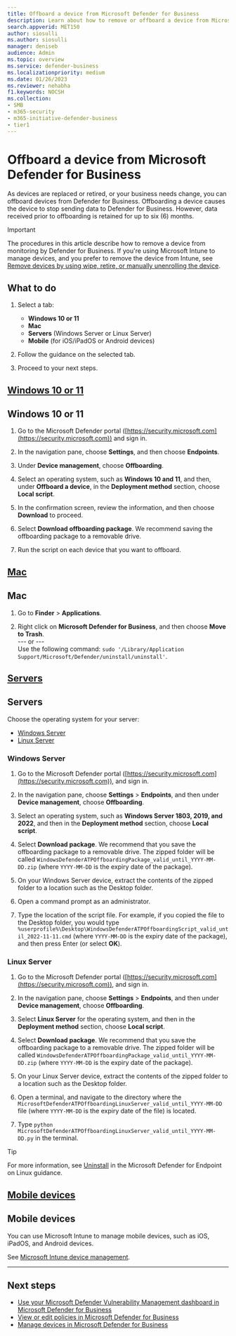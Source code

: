 ```yaml
---
title: Offboard a device from Microsoft Defender for Business
description: Learn about how to remove or offboard a device from Microsoft Defender for Business.
search.appverid: MET150
author: siosulli
ms.author: siosulli
manager: deniseb 
audience: Admin
ms.topic: overview
ms.service: defender-business
ms.localizationpriority: medium
ms.date: 01/26/2023
ms.reviewer: nehabha
f1.keywords: NOCSH 
ms.collection: 
- SMB
- m365-security
- m365-initiative-defender-business
- tier1
---
```


# Offboard a device from Microsoft Defender for Business

As devices are replaced or retired, or your business needs change, you can offboard devices from Defender for Business. Offboarding a device causes the device to stop sending data to Defender for Business. However, data received prior to offboarding is retained for up to six (6) months.

> [!IMPORTANT]
> The procedures in this article describe how to remove a device from monitoring by Defender for Business. If you're using Microsoft Intune to manage devices, and you prefer to remove the device from Intune, see [Remove devices by using wipe, retire, or manually unenrolling the device](/mem/intune/remote-actions/devices-wipe).

## What to do

1. Select a tab:

   - **Windows 10 or 11**
   - **Mac**
   - **Servers** (Windows Server or Linux Server)
   - **Mobile** (for iOS/iPadOS or Android devices)

2. Follow the guidance on the selected tab.
3. Proceed to your next steps. 

## [**Windows 10 or 11**](#tab/Windows1011)

## Windows 10 or 11

1. Go to the Microsoft Defender portal ([https://security.microsoft.com](https://security.microsoft.com)) and sign in.

2. In the navigation pane, choose **Settings**, and then choose **Endpoints**.

3. Under **Device management**, choose **Offboarding**.

4. Select an operating system, such as **Windows 10 and 11**, and then, under **Offboard a device**, in the **Deployment method** section, choose **Local script**. 

5. In the confirmation screen, review the information, and then choose **Download** to proceed.

6. Select **Download offboarding package**. We recommend saving the offboarding package to a removable drive.

7. Run the script on each device that you want to offboard.

## [**Mac**](#tab/mac)

## Mac

1. Go to **Finder** > **Applications**. 

2. Right click on **Microsoft Defender for Business**, and then choose **Move to Trash**. <br/>--- or --- <br/> Use the following command: `sudo '/Library/Application Support/Microsoft/Defender/uninstall/uninstall'`.

## [**Servers**](#tab/Servers)

## Servers

Choose the operating system for your server:

- [Windows Server](#windows-server)
- [Linux Server](#linux-server)

### Windows Server

1. Go to the Microsoft Defender portal ([https://security.microsoft.com](https://security.microsoft.com)), and sign in.

2. In the navigation pane, choose **Settings** > **Endpoints**, and then under **Device management**, choose **Offboarding**.

3. Select an operating system, such as **Windows Server 1803, 2019, and 2022**, and then in the **Deployment method** section, choose **Local script**. 

4. Select **Download package**. We recommend that you save the offboarding package to a removable drive. The zipped folder will be called `WindowsDefenderATPOffboardingPackage_valid_until_YYYY-MM-DD.zip` (where `YYYY-MM-DD` is the expiry date of the package).

5. On your Windows Server device, extract the contents of the zipped folder to a location such as the Desktop folder.  

6. Open a command prompt as an administrator.

7. Type the location of the script file. For example, if you copied the file to the Desktop folder, you would type `%userprofile%\Desktop\WindowsDefenderATPOffboardingScript_valid_until_2022-11-11.cmd` (where `YYYY-MM-DD` is the expiry date of the package), and then press Enter (or select **OK**).

### Linux Server

1. Go to the Microsoft Defender portal ([https://security.microsoft.com](https://security.microsoft.com)), and sign in.

2. In the navigation pane, choose **Settings** > **Endpoints**, and then under **Device management**, choose **Offboarding**.

3. Select **Linux Server** for the operating system, and then in the **Deployment method** section, choose **Local script**. 

4. Select **Download package**. We recommend that you save the offboarding package to a removable drive. The zipped folder will be called `WindowsDefenderATPOffboardingPackage_valid_until_YYYY-MM-DD.zip` (where `YYYY-MM-DD` is the expiry date of the package).

5. On your Linux Server device, extract the contents of the zipped folder to a location such as the Desktop folder.  

6. Open a terminal, and navigate to the directory where the `MicrosoftDefenderATPOffboardingLinuxServer_valid_until_YYYY-MM-DD` file (where `YYYY-MM-DD` is the expiry date of the file) is located.

7. Type `python MicrosoftDefenderATPOffboardingLinuxServer_valid_until_YYYY-MM-DD.py` in the terminal.

> [!TIP]
> For more information, see [Uninstall](/defender-endpoint/linux-resources) in the Microsoft Defender for Endpoint on Linux guidance.

## [**Mobile devices**](#tab/mobiles)

## Mobile devices

You can use Microsoft Intune to manage mobile devices, such as iOS, iPadOS, and Android devices.

See [Microsoft Intune device management](/mem/intune/remote-actions/device-management).

---

## Next steps

- [Use your Microsoft Defender Vulnerability Management dashboard in Microsoft Defender for Business](mdb-view-tvm-dashboard.md)
- [View or edit policies in Microsoft Defender for Business](mdb-view-edit-create-policies.md)
- [Manage devices in Microsoft Defender for Business](mdb-manage-devices.md)

